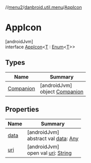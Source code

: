 //[menu2](../../../index.md)/[danbroid.util.menu](../index.md)/[AppIcon](index.md)

# AppIcon

[androidJvm]\
interface [AppIcon](index.md)<[T](index.md) : [Enum](https://kotlinlang.org/api/latest/jvm/stdlib/kotlin/-enum/index.html)<[T](index.md)>>

## Types

| Name | Summary |
|---|---|
| [Companion](-companion/index.md) | [androidJvm]<br>object [Companion](-companion/index.md) |

## Properties

| Name | Summary |
|---|---|
| [data](data.md) | [androidJvm]<br>abstract val [data](data.md): [Any](https://kotlinlang.org/api/latest/jvm/stdlib/kotlin/-any/index.html) |
| [uri](uri.md) | [androidJvm]<br>open val [uri](uri.md): [String](https://kotlinlang.org/api/latest/jvm/stdlib/kotlin/-string/index.html) |
